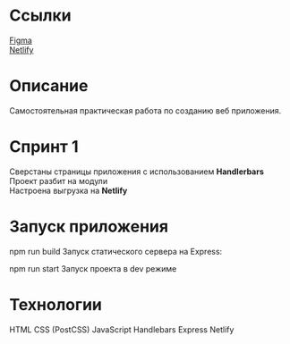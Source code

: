 # Ссылки
<a href="" target="_blank">Figma</a><br>
<a href="" target="_blank">Netlify</a>

# Описание
Самостоятельная практическая работа по созданию веб приложения.

# Спринт 1

Сверстаны страницы приложения с использованием <b>Handlerbars</b><br>
Проект разбит на модули<br>
Настроена выгрузка на <b>Netlify</b>

# Запуск приложения
npm run build
Запуск статического сервера на Express:

npm run start
Запуск проекта в dev режиме


# Технологии
HTML
CSS (PostCSS)
JavaScript
Handlebars
Express
Netlify
